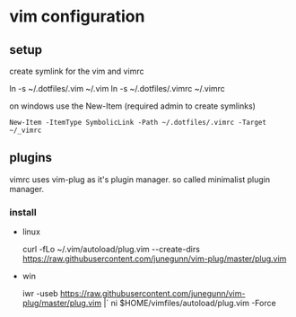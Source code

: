 # vim configuration

## setup

create symlink for the vim and vimrc

ln -s ~/.dotfiles/.vim ~/.vim
ln -s ~/.dotfiles/.vimrc ~/.vimrc

on windows use the New-Item (required admin to create symlinks)

```
New-Item -ItemType SymbolicLink -Path ~/.dotfiles/.vimrc -Target ~/_vimrc
```

## plugins

vimrc uses vim-plug as it's plugin manager. so called minimalist plugin manager.

### install

- linux

    curl -fLo ~/.vim/autoload/plug.vim --create-dirs \
        https://raw.githubusercontent.com/junegunn/vim-plug/master/plug.vim

- win

    iwr -useb https://raw.githubusercontent.com/junegunn/vim-plug/master/plug.vim |`
    ni $HOME/vimfiles/autoload/plug.vim -Force

